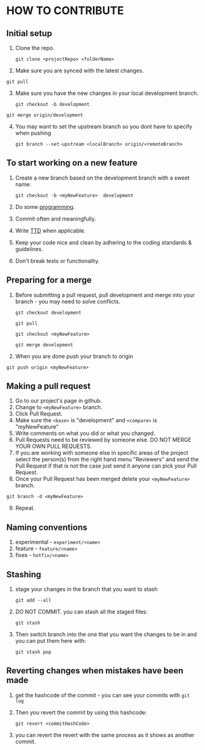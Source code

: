 # HOW TO CONTRIBUTE


## Initial setup
1. Clone the repo.

	`git clone <projectRepo> <folderName>`

2. Make sure you are synced with the latest changes.

  `git pull`

3. Make sure you have the new changes in your local development branch.

	`git checkout -b development`

  `git merge origin/development`

4. You may want to set the upstream branch so you dont have to specify when pushing
	
	`git branch --set-upstream <localBranch> origin/<remoteBranch>`


## To start working on a new feature
1. Create a new branch based on the development branch with a sweet name:

	`git checkout -b <myNewFeature>  development`

2. Do some [programming](http://programming-motherfucker.com).
3. Commit often and meaningfully.
4. Write [TTD](http://) when applicable.
5. Keep your code nice and clean by adhering to the coding standards & guidelines.
6. Don't break tests or functionality.


## Preparing for a merge
1. Before submitting a pull request, pull development and merge into your branch - you may need to solve conflicts.

	`git checkout development`

	`git pull`

	`git checkout <myNewFeature>`

	`git merge development`

2. When you are done push your branch to origin

  `git push origin <myNewFeature>`


## Making a pull request
1. Go to our project's page in github.
2. Change to `<myNewFeature>` branch.
3. Click Pull Request.
4. Make sure the `<base>` is "development" and `<compare>` is "myNewFeature"
5. Write comments on what you did or what you changed.
6. Pull Requests need to be reviewed by someone else. DO NOT MERGE YOUR OWN PULL REQUESTS.
7. If you are working with someone else in specific areas of the project select the person(s)
  from the right hand menu "Reviewers" and send the Pull Request if that is not the case just
  send it anyone can pick your Pull Request.
8. Once your Pull Request has been merged delete your `<myNewFeature>` branch.

  `git branch -d <myNewFeature>`

9. Repeat.  


## Naming conventions
1. experimental - `experiment/<name>`
2. feature - `feature/<name>`
3. fixes - `hotfix/<name>`


## Stashing
1. stage your changes in the branch that you want to stash

	`git add --all`

2. DO NOT COMMIT. you can stash all the staged files:

	`git stash`

3. Then switch branch into the one that you want the changes to be in and you can put them here with:

	`git stash pop`


## Reverting changes when mistakes have been made
1. get the hashcode of the commit - you can see your commits with `git log`
2. Then you revert the commit by using this hashcode:

	`git revert <commitHashCode>`

3. you can revert the revert with the same process as it shows as another commit. 

